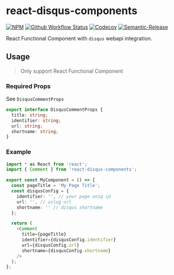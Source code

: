 # react-disqus-components

[![NPM](https://img.shields.io/npm/v/react-disqus-components.svg)](https://www.npmjs.com/package/react-disqus-components) 
[![Github Workflow Status](https://github.com/aquariuslt/react-disqus-components/workflows/ci/badge.svg)](https://github.com/aquariuslt/react-disqus-components) 
[![Codecov](https://codecov.io/gh/aquariuslt/react-disqus-components/branch/master/graph/badge.svg)](https://codecov.io/gh/aquariuslt/react-disqus-components) 
[![Semantic-Release](https://img.shields.io/badge/%20%20%F0%9F%93%A6%F0%9F%9A%80-semantic--release-e10079.svg)](https://github.com/semantic-release/semantic-release)


React Functional Component with `disqus` webapi integration.

## Usage

> Only support React Functional Component

### Required Props

See `DisqusCommentProps`

```typescript
export interface DisqusCommentProps {
  title: string;
  identifier: string;
  url: string;
  shortname: string;
}
```

### Example

```typescript jsx
import * as React from 'react';
import { Comment } from 'react-disqus-components';

export const MyComponent = () => {
  const pageTitle = 'My Page Title';
  const disqusConfig = {
    identifier: '', // your page uniq id
    url: '', // uslug url
    shortname: '' // disqus shortname
  };

  return (
    <Comment
      title={pageTitle}
      identifier={disqusConfig.identifier}
      url={disqusConfig.url}
      shortname={disqusConfig.shortname}
    />
  );
};
```
